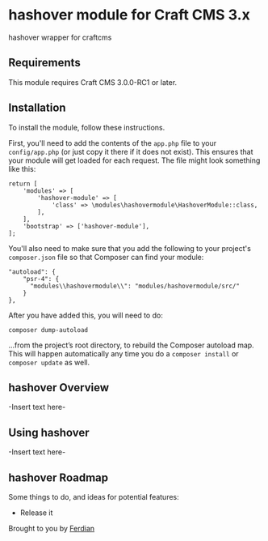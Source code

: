 # hashover module for Craft CMS 3.x

hashover wrapper for craftcms

## Requirements

This module requires Craft CMS 3.0.0-RC1 or later.

## Installation

To install the module, follow these instructions.

First, you'll need to add the contents of the `app.php` file to your `config/app.php` (or just copy it there if it does not exist). This ensures that your module will get loaded for each request. The file might look something like this:
```
return [
    'modules' => [
        'hashover-module' => [
            'class' => \modules\hashovermodule\HashoverModule::class,
        ],
    ],
    'bootstrap' => ['hashover-module'],
];
```
You'll also need to make sure that you add the following to your project's `composer.json` file so that Composer can find your module:

    "autoload": {
        "psr-4": {
          "modules\\hashovermodule\\": "modules/hashovermodule/src/"
        }
    },

After you have added this, you will need to do:

    composer dump-autoload
 
 …from the project’s root directory, to rebuild the Composer autoload map. This will happen automatically any time you do a `composer install` or `composer update` as well.

## hashover Overview

-Insert text here-

## Using hashover

-Insert text here-

## hashover Roadmap

Some things to do, and ideas for potential features:

* Release it

Brought to you by [Ferdian](www.example.com)
